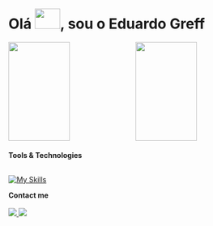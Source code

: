 <h1 align="left">Olá <img  height="40" width="50" src="https://raw.githubusercontent.com/kaueMarques/kaueMarques/master/hi.gif" height="30px">, sou o Eduardo Greff</h1>

<div>  
  <img width="49%" height="195px" src="https://github-readme-stats.vercel.app/api?username=Greffx&show_icons=true&count_private=true&hide_border=true&title_color=8c3153&icon_color=bf2c2c&text_color=5f458a&bg_color=363030"/> 
  <img width="49%" height="195px" src="https://github-readme-stats.vercel.app/api/top-langs/?username=Greffx&layout=compact&hide_border=true&title_color=8c3153&text_color=5f458a&bg_color=363030" />
</div>
<br>
<b>Tools & Technologies</b>
<br><br>

 [![My Skills](https://skillicons.dev/icons?i=java,maven,spring,hibernate,mysql,idea,eclipse,git,html,css)](https://skillicons.dev)
  

<div> 
  <b>Contact me</b>
  <br><br>
 <a href = "mailto:eduardogreff0@gmail.com"><img src="https://img.shields.io/badge/Gmail-D14836?style=for-the-badge&logo=gmail&logoColor=white" target="_blank">   </a>
  <a href="https://www.linkedin.com/in/eduardo-greff-837a39176/" target="_blank"><img src="https://img.shields.io/badge/LinkedIn-0077B5?style=for-the-badge&logo=linkedin&logoColor=white" target="_blank"> </a> 
</div>
